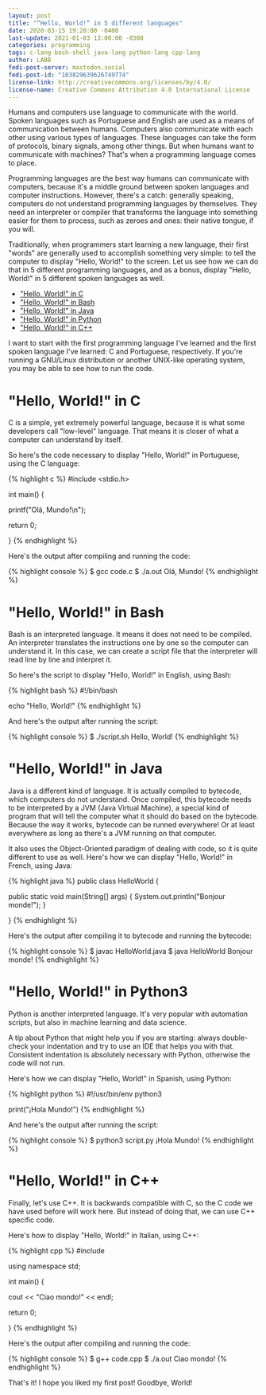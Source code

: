 ```yaml
---
layout: post
title: "“Hello, World!” in 5 different languages"
date: 2020-03-15 19:20:00 -0400
last-update: 2021-01-03 13:00:00 -0300
categories: programming
tags: c-lang bash-shell java-lang python-lang cpp-lang
author: LABB
fedi-post-server: mastodon.social
fedi-post-id: "103829639626749774"
license-link: http://creativecommons.org/licenses/by/4.0/
license-name: Creative Commons Attribution 4.0 International License
---
```


Humans and computers use language to communicate with the world. Spoken languages such as Portuguese and English are used as a means of communication between humans. Computers also communicate with each other using various types of languages. These languages can take the form of protocols, binary signals, among other things. But when humans want to communicate with machines? That's when a programming language comes to place.

Programming languages are the best way humans can communicate with computers, because it's a middle ground between spoken languages and computer instructions. However, there's a catch: generally speaking, computers do not understand programming languages by themselves. They need an interpreter or compiler that transforms the language into something easier for them to process, such as zeroes and ones: their native tongue, if you will.

Traditionally, when programmers start learning a new language, their first "words" are generally used to accomplish something very simple: to tell the computer to display "Hello, World!" to the screen. Let us see how we can do that in 5 different programming languages, and as a bonus, display "Hello, World!" in 5 different spoken languages as well.

* ["Hello, World!" in C](#c)
* ["Hello, World!" in Bash](#bash)
* ["Hello, World!" in Java](#java)
* ["Hello, World!" in Python](#python)
* ["Hello, World!" in C++](#cpp)

I want to start with the first programming language I've learned and the first spoken language I've learned: C and Portuguese, respectively. If you're running a GNU/Linux distribution or another UNIX-like operating system, you may be able to see how to run the code.

"Hello, World!" in C<a name="c"></a>
===

C is a simple, yet extremely powerful language, because it is what some developers call "low-level" language. That means it is closer of what a computer can understand by itself.

So here's the code necessary to display "Hello, World!" in Portuguese, using the C language:

{% highlight c %}
#include <stdio.h>

int main() {

  printf("Olá, Mundo!\n");

  return 0;

}
{% endhighlight %}

Here's the output after compiling and running the code:

{% highlight console %}
$ gcc code.c
$ ./a.out
Olá, Mundo!
{% endhighlight %}

"Hello, World!" in Bash<a name="bash"></a>
===

Bash is an interpreted language. It means it does not need to be compiled. An interpreter translates the instructions one by one so the computer can understand it. In this case, we can create a script file that the interpreter will read line by line and interpret it.

So here's the script to display "Hello, World!" in English, using Bash:

{% highlight bash %}
#!/bin/bash

echo "Hello, World!"
{% endhighlight %}

And here's the output after running the script:

{% highlight console %}
$ ./script.sh
Hello, World!
{% endhighlight %}

"Hello, World!" in Java<a name="java"></a>
===

Java is a different kind of language. It is actually compiled to bytecode, which computers do not understand. Once compiled, this bytecode needs to be interpreted by a JVM (Java Virtual Machine), a special kind of program that will tell the computer what it should do based on the bytecode. Because the way it works, bytecode can be runned everywhere! Or at least everywhere as long as there's a JVM running on that computer.

It also uses the Object-Oriented paradigm of dealing with code, so it is quite different to use as well. Here's how we can display "Hello, World!" in French, using Java:

{% highlight java %}
public class HelloWorld {

  public static void main(String[] args) {
    System.out.println("Bonjour monde!");
  }

}
{% endhighlight %}

Here's the output after compiling it to bytecode and running the bytecode:

{% highlight console %}
$ javac HelloWorld.java
$ java HelloWorld
Bonjour monde!
{% endhighlight %}

"Hello, World!" in Python3<a name="python"></a>
===

Python is another interpreted language. It's very popular with automation scripts, but also in machine learning and data science.

A tip about Python that might help you if you are starting: always double-check your indentation and try to use an IDE that helps you with that. Consistent indentation is absolutely necessary with Python, otherwise the code will not run.

Here's how we can display "Hello, World!" in Spanish, using Python:

{% highlight python %}
#!/usr/bin/env python3

print("¡Hola Mundo!")
{% endhighlight %}

And here's the output after running the script:

{% highlight console %}
$ python3 script.py
¡Hola Mundo!
{% endhighlight %}

"Hello, World!" in C++<a name="cpp"></a>
===

Finally, let's use C++. It is backwards compatible with C, so the C code we have used before will work here. But instead of doing that, we can use C++ specific code.

Here's how to display "Hello, World!" in Italian, using C++:

{% highlight cpp %}
#include <iostream>

using namespace std;

int main() {

  cout << "Ciao mondo!" << endl;

  return 0;

}
{% endhighlight %}

Here's the output after compiling and running the code:

{% highlight console %}
$ g++ code.cpp
$ ./a.out
Ciao mondo!
{% endhighlight %}

That's it! I hope you liked my first post! Goodbye, World!